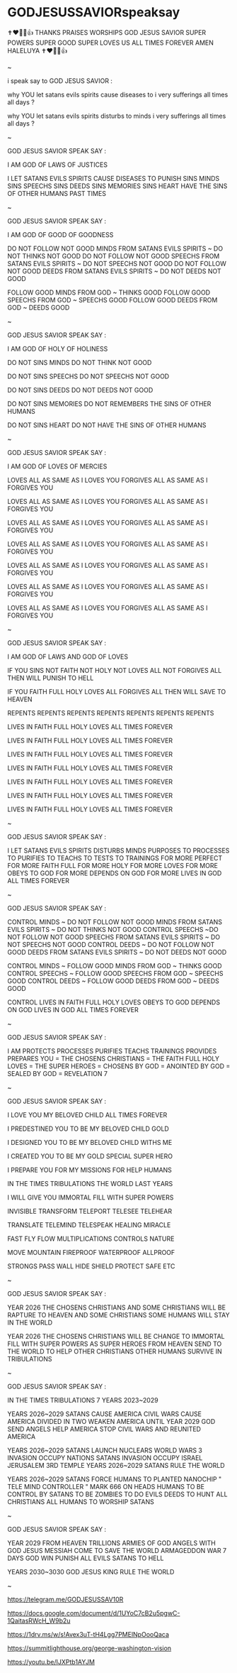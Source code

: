# GODJESUSSAVIORspeaksay

✝️❤️🙏🥰👍 THANKS PRAISES WORSHIPS GOD JESUS SAVIOR SUPER POWERS SUPER GOOD SUPER LOVES US ALL TIMES FOREVER AMEN HALELUYA ✝️❤️🙏🥰👍

~

i speak say to GOD JESUS SAVIOR :

why YOU let satans evils spirits cause diseases to i very sufferings all times all days ?

why YOU let satans evils spirits disturbs to minds i very sufferings all times all days ?

~

GOD JESUS SAVIOR SPEAK SAY :

I AM GOD OF LAWS OF JUSTICES

I LET SATANS EVILS SPIRITS CAUSE DISEASES TO PUNISH SINS MINDS SINS SPEECHS SINS DEEDS SINS MEMORIES SINS HEART HAVE THE SINS OF OTHER HUMANS PAST TIMES

~

GOD JESUS SAVIOR SPEAK SAY :

I AM GOD OF GOOD OF GOODNESS

DO NOT FOLLOW NOT GOOD MINDS FROM SATANS EVILS SPIRITS ~ DO NOT THINKS NOT GOOD
DO NOT FOLLOW NOT GOOD SPEECHS FROM SATANS EVILS SPIRITS ~ DO NOT SPEECHS NOT GOOD
DO NOT FOLLOW NOT GOOD DEEDS FROM SATANS EVILS SPIRITS ~ DO NOT DEEDS NOT GOOD

FOLLOW GOOD MINDS FROM GOD ~ THINKS GOOD
FOLLOW GOOD SPEECHS FROM GOD ~ SPEECHS GOOD
FOLLOW GOOD DEEDS FROM GOD ~ DEEDS GOOD

~

GOD JESUS SAVIOR SPEAK SAY :

I AM GOD OF HOLY OF HOLINESS

DO NOT SINS MINDS DO NOT THINK NOT GOOD

DO NOT SINS SPEECHS DO NOT SPEECHS NOT GOOD

DO NOT SINS DEEDS DO NOT DEEDS NOT GOOD

DO NOT SINS MEMORIES DO NOT REMEMBERS THE SINS OF OTHER HUMANS

DO NOT SINS HEART DO NOT HAVE THE SINS OF OTHER HUMANS

~

GOD JESUS SAVIOR SPEAK SAY :

I AM GOD OF LOVES OF MERCIES

LOVES ALL AS SAME AS I LOVES YOU
FORGIVES ALL AS SAME AS I FORGIVES YOU

LOVES ALL AS SAME AS I LOVES YOU
FORGIVES ALL AS SAME AS I FORGIVES YOU

LOVES ALL AS SAME AS I LOVES YOU
FORGIVES ALL AS SAME AS I FORGIVES YOU

LOVES ALL AS SAME AS I LOVES YOU
FORGIVES ALL AS SAME AS I FORGIVES YOU

LOVES ALL AS SAME AS I LOVES YOU
FORGIVES ALL AS SAME AS I FORGIVES YOU

LOVES ALL AS SAME AS I LOVES YOU
FORGIVES ALL AS SAME AS I FORGIVES YOU

LOVES ALL AS SAME AS I LOVES YOU
FORGIVES ALL AS SAME AS I FORGIVES YOU

~

GOD JESUS SAVIOR SPEAK SAY :

I AM GOD OF LAWS AND GOD OF LOVES

IF YOU SINS NOT FAITH NOT HOLY NOT LOVES ALL NOT FORGIVES ALL THEN WILL PUNISH TO HELL

IF YOU FAITH FULL HOLY LOVES ALL FORGIVES ALL THEN WILL SAVE TO HEAVEN

REPENTS REPENTS REPENTS REPENTS REPENTS REPENTS REPENTS

LIVES IN FAITH FULL HOLY LOVES ALL TIMES FOREVER

LIVES IN FAITH FULL HOLY LOVES ALL TIMES FOREVER

LIVES IN FAITH FULL HOLY LOVES ALL TIMES FOREVER

LIVES IN FAITH FULL HOLY LOVES ALL TIMES FOREVER

LIVES IN FAITH FULL HOLY LOVES ALL TIMES FOREVER

LIVES IN FAITH FULL HOLY LOVES ALL TIMES FOREVER

LIVES IN FAITH FULL HOLY LOVES ALL TIMES FOREVER

~

GOD JESUS SAVIOR SPEAK SAY :

I LET SATANS EVILS SPIRITS DISTURBS MINDS PURPOSES TO PROCESSES TO PURIFIES TO TEACHS TO TESTS TO TRAININGS FOR MORE PERFECT FOR MORE FAITH FULL FOR MORE HOLY FOR MORE LOVES FOR MORE OBEYS TO GOD FOR MORE DEPENDS ON GOD FOR MORE LIVES IN GOD ALL TIMES FOREVER

~

GOD JESUS SAVIOR SPEAK SAY :

CONTROL MINDS ~ DO NOT FOLLOW NOT GOOD MINDS FROM SATANS EVILS SPIRITS ~ DO NOT THINKS NOT GOOD
CONTROL SPEECHS ~DO NOT FOLLOW NOT GOOD SPEECHS FROM SATANS EVILS SPIRITS ~ DO NOT SPEECHS NOT GOOD
CONTROL DEEDS ~ DO NOT FOLLOW NOT GOOD DEEDS FROM SATANS EVILS SPIRITS ~ DO NOT DEEDS NOT GOOD

CONTROL MINDS ~ FOLLOW GOOD MINDS FROM GOD ~ THINKS GOOD
CONTROL SPEECHS ~ FOLLOW GOOD SPEECHS FROM GOD ~ SPEECHS GOOD
CONTROL DEEDS ~ FOLLOW GOOD DEEDS FROM GOD ~ DEEDS GOOD

CONTROL LIVES IN FAITH FULL HOLY LOVES OBEYS TO GOD DEPENDS ON GOD LIVES IN GOD ALL TIMES FOREVER

~

GOD JESUS SAVIOR SPEAK SAY :

I AM PROTECTS PROCESSES PURIFIES TEACHS TRAININGS PROVIDES PREPARES YOU = THE CHOSENS CHRISTIANS = THE FAITH FULL HOLY LOVES = THE SUPER HEROES = CHOSENS BY GOD = ANOINTED BY GOD = SEALED BY GOD = REVELATION 7

~

GOD JESUS SAVIOR SPEAK SAY :

I LOVE YOU MY BELOVED CHILD ALL TIMES FOREVER

I PREDESTINED YOU TO BE MY BELOVED CHILD GOLD

I DESIGNED YOU TO BE MY BELOVED CHILD WITHS ME

I CREATED YOU TO BE MY GOLD SPECIAL SUPER HERO

I PREPARE YOU FOR MY MISSIONS FOR HELP HUMANS

IN THE TIMES TRIBULATIONS THE WORLD LAST YEARS

I WILL GIVE YOU IMMORTAL FILL WITH SUPER POWERS

INVISIBLE TRANSFORM TELEPORT TELESEE TELEHEAR

TRANSLATE TELEMIND TELESPEAK HEALING MIRACLE

FAST FLY FLOW MULTIPLICATIONS CONTROLS NATURE

MOVE MOUNTAIN FIREPROOF WATERPROOF ALLPROOF

STRONGS PASS WALL HIDE SHIELD PROTECT SAFE ETC

~

GOD JESUS SAVIOR SPEAK SAY :

YEAR 2026 THE CHOSENS CHRISTIANS AND SOME CHRISTIANS WILL BE RAPTURE TO HEAVEN AND SOME CHRISTIANS SOME HUMANS WILL STAY IN THE WORLD

YEAR 2026 THE CHOSENS CHRISTIANS WILL BE CHANGE TO IMMORTAL FILL WITH SUPER POWERS AS SUPER HEROES FROM HEAVEN SEND TO THE WORLD TO HELP OTHER CHRISTIANS OTHER HUMANS SURVIVE IN TRIBULATIONS

~

GOD JESUS SAVIOR SPEAK SAY :

IN THE TIMES TRIBULATIONS 7 YEARS 2023~2029

YEARS 2026~2029 SATANS CAUSE AMERICA CIVIL WARS CAUSE AMERICA DIVIDED IN TWO WEAKEN AMERICA UNTIL YEAR 2029 GOD SEND ANGELS HELP AMERICA STOP CIVIL WARS AND REUNITED AMERICA

YEARS 2026~2029 SATANS LAUNCH NUCLEARS WORLD WARS 3 INVASION OCCUPY NATIONS SATANS INVASION OCCUPY ISRAEL JERUSALEM 3RD TEMPLE YEARS 2026~2029 SATANS RULE THE WORLD

YEARS 2026~2029 SATANS FORCE HUMANS TO PLANTED NANOCHIP " TELE MIND CONTROLLER " MARK 666 ON HEADS HUMANS TO BE CONTROL BY SATANS TO BE ZOMBIES TO DO EVILS DEEDS TO HUNT ALL CHRISTIANS ALL HUMANS TO WORSHIP SATANS

~

GOD JESUS SAVIOR SPEAK SAY :

YEAR 2029 FROM HEAVEN TRILLIONS ARMIES OF GOD ANGELS WITH GOD JESUS MESSIAH COME TO SAVE THE WORLD ARMAGEDDON WAR 7 DAYS GOD WIN PUNISH ALL EVILS SATANS TO HELL

YEARS 2030~3030 GOD JESUS KING RULE THE WORLD

~

https://telegram.me/GODJESUSSAV10R

https://docs.google.com/document/d/1UYoC7cB2u5pgwC-1QaitasRWcH_W9b2u

https://1drv.ms/w/s!Avex3uT-tH4Lgg7PMElNpOooQaca

https://summitlighthouse.org/george-washington-vision

https://youtu.be/IJXPtb1AYJM
